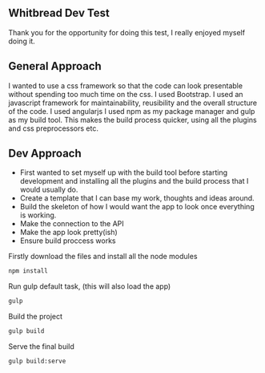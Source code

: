 ## Whitbread Dev Test

Thank you for the opportunity for doing this test, I really enjoyed myself doing it.

## General Approach
I wanted to use a css framework so that the code can look presentable without spending too much time on the css. I used Bootstrap.
I used an javascript framework for maintainability, reusibility and the overall structure of the code. I used angularjs
I used npm as my package manager and gulp as my build tool. This makes the build process quicker, using all the plugins and css preprocessors etc.

## Dev Approach
- First wanted to set myself up with the build tool before starting development and installing all the plugins and the build process that I would usually do.
- Create a template that I can base my work, thoughts and ideas around.
- Build the skeleton of how I would want the app to look once everything is working.
- Make the connection to the API
- Make the app look pretty(ish)
- Ensure build proccess works

Firstly download the files and install all the node modules
```sh
npm install
```

Run gulp default task, (this will also load the app)
```sh
gulp
```

Build the project
```sh
gulp build
```

Serve the final build
```sh
gulp build:serve
```